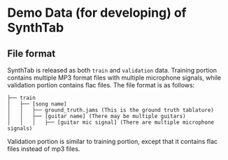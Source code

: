 # Demo Data (for developing) of SynthTab
## File format

SynthTab is released as both `train` and `validation` data. Training portion contains multiple MP3 format files with multiple microphone signals, while validation portion contains flac files. The file format is as follows:

```
├── train
│   ├── [song name]
│   │   ├── ground_truth.jams (This is the ground truth tablature)
│   │   ├── [guitar name] (There may be multiple guitars)
│   │   │   ├── [guitar mic signal] (There are multiple microphone signals)

```

Validation portion is similar to training portion, except that it contains flac files instead of mp3 files.
